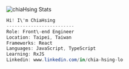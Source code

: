 ![chiaHsing Stats](https://github-readme-stats.vercel.app/api?username=Chia-Hsing)

 
 ```csharp
Hi! I\'m ChiaHsing
-------------------------
Role: Front\-end Engineer
Location: Taipei, Taiwan
Frameworks: React
Languages: JavaScript, TypeScript
Learning: RxJS
Linkedin: www.linkedin.com/in/chia-hsing-lo
```

